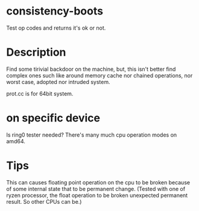 # consistency-boots
Test op codes and returns it's ok or not.

# Description
Find some tirivial backdoor on the machine, but, this isn't better find complex ones such like
around memory cache nor chained operations, nor worst case, adopted nor intruded system.

prot.cc is for 64bit system.

# on specific device
Is ring0 tester needed? There's many much cpu operation modes on amd64.

# Tips
This can causes floating point operation on the cpu to be broken because of some internal state
that to be permanent change. (Tested with one of ryzen processor, the float operation to be broken
unexpected permanent result. So other CPUs can be.)

